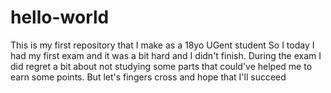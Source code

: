 # hello-world
This is my first repository that I make as a 18yo UGent student
So I today I had my first exam and it was a bit hard and I didn't finish.
During the exam I did regret a bit about not studying some parts that could've helped me to earn some points.
But let's fingers cross and hope that I'll succeed
